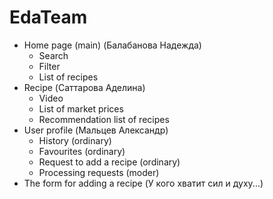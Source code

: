# EdaTeam
+ Home page (main) (Балабанова Надежда)
  + Search
  + Filter
  + List of recipes
+ Recipe (Саттарова Аделина)
  + Video
  + List of market prices
  + Recommendation list of recipes
+ User profile (Мальцев Александр)
  + History (ordinary)
  + Favourites (ordinary)
  + Request to add a recipe (ordinary)
  + Processing requests (moder)
+ The form for adding a recipe (У кого хватит сил и духу...)
